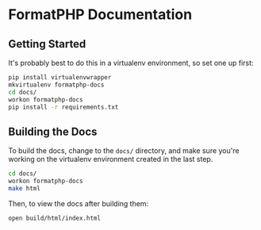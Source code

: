 # FormatPHP Documentation

## Getting Started

It's probably best to do this in a virtualenv environment, so set one up first:

``` bash
pip install virtualenvwrapper
mkvirtualenv formatphp-docs
cd docs/
workon formatphp-docs
pip install -r requirements.txt
```

## Building the Docs

To build the docs, change to the `docs/` directory, and make sure you're working
on the virtualenv environment created in the last step.

``` bash
cd docs/
workon formatphp-docs
make html
```

Then, to view the docs after building them:

``` bash
open build/html/index.html
```
